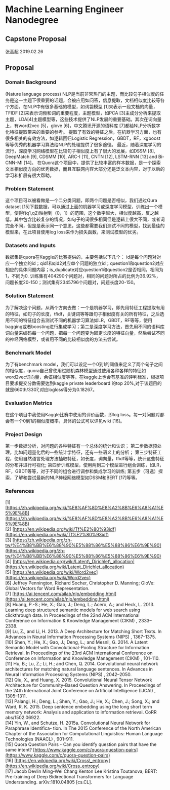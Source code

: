 # Machine Learning Engineer Nanodegree

## Capstone Proposal

张高超 2019.02.26

## Proposal

### Domain Background

\(Nature language process\) NLP是当前非常热门的主题，而比较句子相似度的任务是这一主题下很重要的话题，会被应用如问答，信息提取，文档相似度比较等各个方面。在NLP中有很多基础的模型，如词袋模型 \[1\]来表示一段文档的向量，TFIDF \[2\]来表示词频和词的重要程度，主题模型，如PCA \[3\]主成分分析来提取主题，LDA\[4\]主题模型等，这些技术提供了NLP发展的重要基础。其次在词向量上，有word2vec \[5\]，glove \[6\]，中文腾讯开源的语料库 \[7\]都给NLP分析数字化特征提取带来的重要的参考。 提取了有效的特征之后，在机器学习方面，也有很多相关的有效方法，如逻辑回归Logistic Regression，GBDT，RF，xgboost等等优秀的机器学习算法给NLP的处理提供了很多途径。 最近，随着深度学习的流行，深度学习网络模型在比较句子相似度上有了很大的发展，如DSSM \[8\], DeepMatch \[9\], CDSMM \[10\], ARC-I \[11\], CNTN \[12\], LSTM-RNN \[13\] and Bi-CNN-MI \[14\]。 在Quora这个项目中，提供了比较丰富的样本数据，是一个探索文本相似度方向的优秀数据，而且互联网内容大部分还是泛文本内容，对于以后的学习和扩展有很大帮助。

### Problem Statement

这个项目可以被看做是一个二分类问题，即两个问题是否相似，我们通过Qura dataset \[15\]下载数据，可以通过上面的机器学习或深度学习模型，训练出一个模型，使得f\(q1,q2\)映射到（0，1）的范围，这个数字越大，相似度越高，反之越低。其中包含比较复杂的情况，如句子的词很多相同但是逻辑上很大不同，或者词完全不同，但是是表示同一个意思，这些都需要我们测试不同的模型，找到最佳的模型来，在此项目使用log loss来作为损失函数，来测试模型的优劣。

### Datasets and Inputs

数据集是quora在Kaggle的比赛提供的，主要包括以下几个： id是每个问题对对应一个独立的id；qid1和qid2对应单个问题的独立id；question1和question2对应相应的具体问题内容；is\_duplicate对应question1和question2是否相同，相同为1，不同为0. 训练集有404290个问题对，相同的问题对所占的比例为36.92%，问题长度20-150；测试集有2345796个问题对，问题长度20-150。

### Solution Statement

为了解决这个问题，从两个方向去做：一个是机器学习，即先用特征工程提取有用的特征，如句子的长度，tfidf，关键词等等跟句子相似度有关的所有特征，之后选用不同的特征组合去测试不同的机器学习算法如LR，GBDT，RF等等，使用bagging或者boosting进行集成学习；第二是深度学习方法，首先用不同的语料库词向量来编码每一个问题，把每一个问题变为固定长度的特征向量，然后尝试不同的神经网络模型，或者用不同的比较相似度的方法去尝试。

### Benchmark Model

为了有benchmark model，我们可以设定一个0到1的阈值来定义了两个句子之间的相似度，quora自己曾使用过随机森林模型通过使用各种各样的特征如word2vec词向量，余弦相似度等等，在kaggle上也会有基准的评判标准，根据项目要求提交分数需要达到kaggle private leaderboard 的top 20%,对于该题目的就是660th/3307,对应logloss得分为0.18267。

### Evaluation Metrics

在这个项目中我使用Kaggle比赛中使用的评价函数，即log loss。每一对问题对都会有一个0到1的相似度概率，具体的公式可以详见wiki \[16\]。

### Project Design

第一步数据分析，对问题的各种特征有一个总体的统计和认识； 第二步数据预处理，比如问题量化后的一些统计学特征，还有一些语义上的分析； 第三步特征工程，使用自然语言处理方法抽取特征，如长度，词向量，tfidf等等，统计这些特征的分布并进行可视化; 第四步训练模型，使用两到三个模型进行组合训练，如LR，RF，GBDT等等，对于不同的组合进行调参和集成学习的训练; 第五步（可选）探索，了解和尝试最新的NLP神经网络模型如DSSM和BERT \[17\]等等。

### References

\[1\] [https://zh.wikipedia.org/wiki/%E8%AF%8D%E8%A2%8B%E6%A8%A1%E5%9E%8B](https://zh.wikipedia.org/wiki/%E8%AF%8D%E8%A2%8B%E6%A8%A1%E5%9E%8B)  
\[2\] [https://en.wikipedia.org/wiki/Tf%E2%80%93idf](https://en.wikipedia.org/wiki/Tf%E2%80%93idf)  
\[3\] [https://zh.wikipedia.org/zh-tw/%E4%B8%BB%E6%88%90%E5%88%86%E5%88%86%E6%9E%90](https://zh.wikipedia.org/zh-tw/%E4%B8%BB%E6%88%90%E5%88%86%E5%88%86%E6%9E%90)  
\[4\] [https://en.wikipedia.org/wiki/Latent\_Dirichlet\_allocation](https://en.wikipedia.org/wiki/Latent_Dirichlet_allocation)  
\[5\] [https://en.wikipedia.org/wiki/Word2vec](https://en.wikipedia.org/wiki/Word2vec)  
\[6\] Jeffrey Pennington, Richard Socher, Christopher D. Manning; GloVe: Global Vectors for Word Representation.  
\[7\] [https://ai.tencent.com/ailab/nlp/embedding.html](https://ai.tencent.com/ailab/nlp/embedding.html)  
\[8\] Huang, P.-S.; He, X.; Gao, J.; Deng, L.; Acero, A.; and Heck, L. 2013. Learning deep structured semantic models for web search using clickthrough data. In Proceedings of the 22nd ACM International Conference on Information & Knowledge Management \(CIKM\) , 2333– 2338.  
\[9\] Lu, Z., and Li, H. 2013. A Deep Architecture for Matching Short Texts. In Advances in Neural Information Processing Systems \(NIPS\) , 1367–1375.  
\[10\] Shen, Y.; He, X.; Gao, J.; Deng, L.; and Mesnil, G. 2014. A Latent Semantic Model with Convolutional-Pooling Structure for Information Retrieval. In Proceedings of the 23rd ACM International Conference on Conference on Information and Knowledge Management \(CIKM\) , 101–110.  
\[11\] Hu, B.; Lu, Z.; Li, H.; and Chen, Q. 2014. Convolutional neural network architectures for matching natural language sentences. In Advances in Neural Information Processing Systems \(NIPS\) , 2042–2050.  
\[12\] Qiu, X., and Huang, X. 2015. Convolutional Neural Tensor Network Architecture for Community-Based Question Answering. In Proceedings of the 24th International Joint Conference on Artificial Intelligence \(IJCAI\) , 1305–1311.  
\[13\] Palangi, H.; Deng, L.; Shen, Y.; Gao, J.; He, X.; Chen, J.; Song, X.; and Ward, R. K. 2015. Deep sentence embedding using the long short term memory network: Analysis and application to information retrieval. CoRR abs/1502.06922.  
\[14\] Yin, W., and Schutze, H. 2015a. Convolutional Neural Network for Paraphrase Identifica- tion. In The 2015 Conference of the North American Chapter of the Association for Computational Linguistics: Human Language Technologies \(NAACL\) , 901–911.  
\[15\] Quora Question Pairs - Can you identify question pairs that have the same intent? [https://www.kaggle.com/c/quora-question-pairs](https://www.kaggle.com/c/quora-question-pairs)  
\[16\] [https://en.wikipedia.org/wiki/Cross\_entropy](https://en.wikipedia.org/wiki/Cross_entropy)  
\[17\] Jacob Devlin Ming-Wei Chang Kenton Lee Kristina Toutanova; BERT: Pre-training of Deep Bidirectional Transformers for Language Understanding. arXiv:1810.04805 \[cs.CL\].

